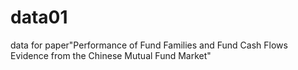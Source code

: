 # data01
data for paper"Performance of Fund Families and Fund Cash Flows Evidence from the Chinese Mutual Fund Market"
